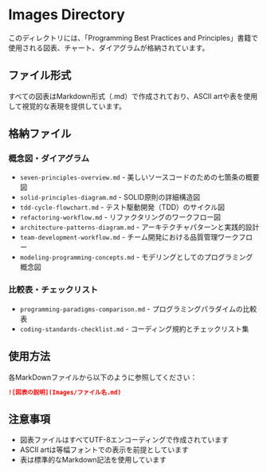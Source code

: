 # Images Directory

このディレクトリには、「Programming Best Practices and Principles」書籍で使用される図表、チャート、ダイアグラムが格納されています。

## ファイル形式

すべての図表はMarkdown形式（.md）で作成されており、ASCII artや表を使用して視覚的な表現を提供しています。

## 格納ファイル

### 概念図・ダイアグラム
- `seven-principles-overview.md` - 美しいソースコードのための七箇条の概要図
- `solid-principles-diagram.md` - SOLID原則の詳細構造図  
- `tdd-cycle-flowchart.md` - テスト駆動開発（TDD）のサイクル図
- `refactoring-workflow.md` - リファクタリングのワークフロー図
- `architecture-patterns-diagram.md` - アーキテクチャパターンと実践的設計
- `team-development-workflow.md` - チーム開発における品質管理ワークフロー
- `modeling-programming-concepts.md` - モデリングとしてのプログラミング概念図

### 比較表・チェックリスト
- `programming-paradigms-comparison.md` - プログラミングパラダイムの比較表
- `coding-standards-checklist.md` - コーディング規約とチェックリスト集

## 使用方法

各MarkDownファイルから以下のように参照してください：

```markdown
![図表の説明](Images/ファイル名.md)
```

## 注意事項

- 図表ファイルはすべてUTF-8エンコーディングで作成されています
- ASCII artは等幅フォントでの表示を前提としています
- 表は標準的なMarkdown記法を使用しています